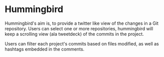 Hummingbird
===========

Hummingbird's aim is, to provide a twitter like view of the changes in a Git repository. Users can select one or more repositories, hummingbird will keep a scrolling view (ala tweetdeck) of the commits in the project.

Users can filter each project's commits based on files modified, as well as hashtags embedded in the comments. 
